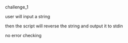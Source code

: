 challenge_1

user will input a string

then the script will reverse the string and output it to stdin

no error checking
